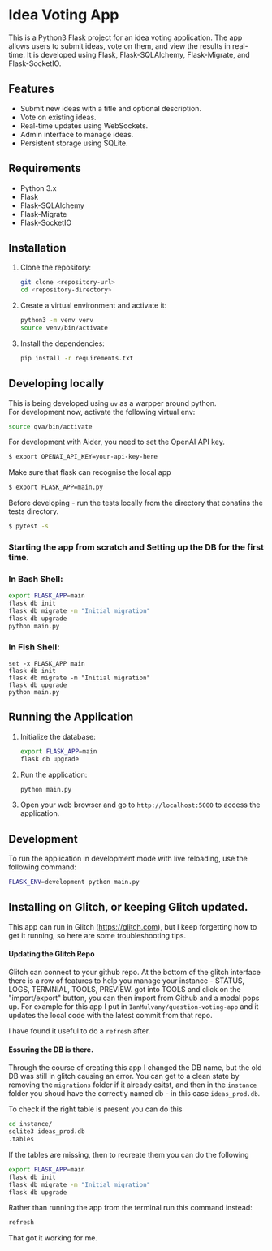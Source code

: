 # Idea Voting App

This is a Python3 Flask project for an idea voting application. The app allows users to submit ideas, vote on them, and view the results in real-time. It is developed using Flask, Flask-SQLAlchemy, Flask-Migrate, and Flask-SocketIO.

## Features

- Submit new ideas with a title and optional description.
- Vote on existing ideas.
- Real-time updates using WebSockets.
- Admin interface to manage ideas.
- Persistent storage using SQLite.

## Requirements

- Python 3.x
- Flask
- Flask-SQLAlchemy
- Flask-Migrate
- Flask-SocketIO



## Installation

1. Clone the repository:
   ```bash
   git clone <repository-url>
   cd <repository-directory>
   ```

2. Create a virtual environment and activate it:
   ```bash
   python3 -m venv venv
   source venv/bin/activate
   ```

3. Install the dependencies:
   ```bash
   pip install -r requirements.txt
   ```


## Developing locally

This is being developed using `uv` as a warpper around python.  
For development now, activate the following virtual env:
```bash
source qva/bin/activate
```

For development with Aider, you need to set the OpenAI API key.
```bash
$ export OPENAI_API_KEY=your-api-key-here
```
Make sure that flask can recognise the local app

```bash
$ export FLASK_APP=main.py
```

Before developing - run the tests locally from the directory that conatins the tests directory.

```bash
$ pytest -s 
```


### Starting the app from scratch and Setting up the DB for the first time. 

### In Bash Shell:

```bash
export FLASK_APP=main 
flask db init
flask db migrate -m "Initial migration"
flask db upgrade 
python main.py
```

### In Fish Shell:

```fish
set -x FLASK_APP main
flask db init
flask db migrate -m "Initial migration"
flask db upgrade
python main.py
```

## Running the Application

1. Initialize the database:
   ```bash
   export FLASK_APP=main 
   flask db upgrade
   ```

2. Run the application:
   ```bash
   python main.py
   ```

3. Open your web browser and go to `http://localhost:5000` to access the application.


## Development

To run the application in development mode with live reloading, use the following command:
```bash
FLASK_ENV=development python main.py
```

## Installing on Glitch, or keeping Glitch updated.  

This app can run in Glitch (https://glitch.com), but I keep forgetting how to get it running, so here are some troubleshooting tips. 


#### Updating the Glitch Repo

Glitch can connect to your github repo. At the bottom of the glitch interface there is a row of features to help you manage your instance - STATUS, LOGS, TERMNIAL, TOOLS, PREVIEW. got into TOOLS and click on the "import/export" button, you can then import from Github and a modal pops up. For example for this app I put in `IanMulvany/question-voting-app` and it updates the local code with the latest commit from that repo. 

I have found it useful to do a `refresh` after. 

#### Essuring the DB is there. 

Through the course of creating this app I changed the DB name, but the old DB was still in glitch causing an error. You can get to a clean state by removing the `migrations` folder if it already esitst, and then in the `instance` folder you shoud have the correctly named db - in this case `ideas_prod.db`. 

To check if the right table is present you can do this

```bash 
cd instance/
sqlite3 ideas_prod.db
.tables
```

If the tables are missing, then to recreate them you can do the following

```bash
export FLASK_APP=main 
flask db init
flask db migrate -m "Initial migration"
flask db upgrade 
```

Rather than running the app from the terminal run this command instead:

```bash
refresh
```

That got it working for me. 
